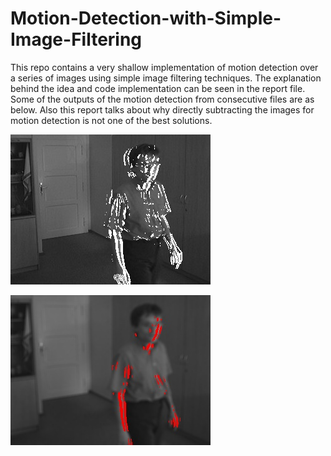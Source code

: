 # Motion-Detection-with-Simple-Image-Filtering
This repo contains a very shallow implementation of motion detection over a series of images using simple image filtering techniques.
The explanation behind the idea and code implementation can be seen in the report file.
Some of the outputs of the motion detection from consecutive files are as below.
Also this report talks about why directly subtracting the images for motion detection is not one of the best solutions.

![Detection without filters](detection.jpg)

![Detection with filters](detection_with_5b5.jpg)
